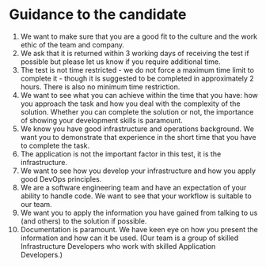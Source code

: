 # Guidance to the candidate

1. We want to make sure that you are a good fit to the culture and the work ethic of the team and company.
1. We ask that it is returned within 3 working days of receiving the test if possible but please let us know if you require additional time. 
1. The test is not time restricted - we do not force a maximum time limit to complete it - though it is suggested to be completed in approximately 2 hours. There is also no minimum time restriction.
1. We want to see what you can achieve within the time that you have: how you approach the task and how you deal with the complexity of the solution. Whether you can complete the solution or not, the importance of showing your development skills is paramount.
1. We know you have good infrastructure and operations background. We want you to demonstrate that experience in the short time that you have to complete the task. 
1. The application is not the important factor in this test, it is the infrastructure.
1. We want to see how you develop your infrastructure and how you apply good DevOps principles.
1. We are a software engineering team and have an expectation of your ability to handle code. We want to see that your workflow is suitable to our team. 
1. We want you to apply the information you have gained from talking to us (and others) to the solution if possible.
1. Documentation is paramount. We have keen eye on how you present the information and how can it be used. (Our team is a group of skilled Infrastructure Developers who work with skilled Application Developers.)
